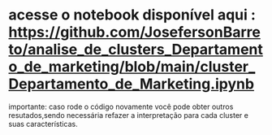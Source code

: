 #  acesse o notebook   disponível aqui : https://github.com/JosefersonBarreto/analise_de_clusters_Departamento_de_marketing/blob/main/cluster_Departamento_de_Marketing.ipynb

importante: caso rode o código novamente você pode obter outros resutados,sendo necessária refazer a interpretação para cada cluster e suas características.
